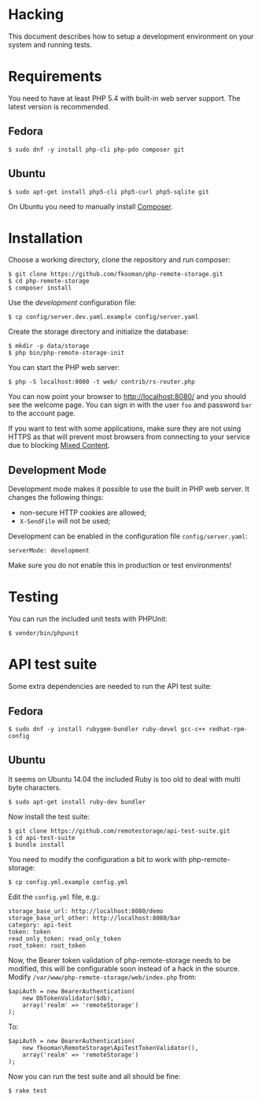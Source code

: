 # Hacking
This document describes how to setup a development environment on your 
system and running tests.

# Requirements
You need to have at least PHP 5.4 with built-in web server support. The 
latest version is recommended.

## Fedora

    $ sudo dnf -y install php-cli php-pdo composer git

## Ubuntu

    $ sudo apt-get install php5-cli php5-curl php5-sqlite git

On Ubuntu you need to manually install [Composer](https://getcomposer.org). 

# Installation
Choose a working directory, clone the repository and run composer:

    $ git clone https://github.com/fkooman/php-remote-storage.git
    $ cd php-remote-storage
    $ composer install

Use the *development* configuration file:

    $ cp config/server.dev.yaml.example config/server.yaml

Create the storage directory and initialize the database:

    $ mkdir -p data/storage
    $ php bin/php-remote-storage-init

You can start the PHP web server:

    $ php -S localhost:8080 -t web/ contrib/rs-router.php

You can now point your browser to 
[http://localhost:8080/](http://localhost:8080/) and you should see the welcome 
page. You can sign in with the user `foo` and password `bar` to the account 
page.

If you want to test with some applications, make sure they are not using
HTTPS as that will prevent most browsers from connecting to your service due
to blocking [Mixed Content](https://developer.mozilla.org/en-US/docs/Security/MixedContent).

## Development Mode
Development mode makes it possible to use the built in PHP web server. It 
changes the following things:

* non-secure HTTP cookies are allowed;
* `X-SendFile` will not be used;

Development can be enabled in the configuration file `config/server.yaml`:
    
    serverMode: development

Make sure you do not enable this in production or test environments!

# Testing
You can run the included unit tests with PHPUnit:

    $ vendor/bin/phpunit

# API test suite
Some extra dependencies are needed to run the API test suite:

## Fedora

    $ sudo dnf -y install rubygem-bundler ruby-devel gcc-c++ redhat-rpm-config

## Ubuntu
It seems on Ubuntu 14.04 the included Ruby is too old to deal with multi byte
characters.

    $ sudo apt-get install ruby-dev bundler

Now install the test suite:

    $ git clone https://github.com/remotestorage/api-test-suite.git
    $ cd api-test-suite
    $ bundle install

You need to modify the configuration a bit to work with php-remote-storage:

    $ cp config.yml.example config.yml

Edit the `config.yml` file, e.g.:

    storage_base_url: http://localhost:8080/demo
    storage_base_url_other: http://localhost:8080/bar
    category: api-test
    token: token
    read_only_token: read_only_token
    root_token: root_token

Now, the Bearer token validation of php-remote-storage needs to be modified,
this will be configurable soon instead of a hack in the source. Modify
`/var/www/php-remote-storage/web/index.php` from:

    $apiAuth = new BearerAuthentication(
        new DbTokenValidator($db),
        array('realm' => 'remoteStorage')
    );

To:

    $apiAuth = new BearerAuthentication(
        new fkooman\RemoteStorage\ApiTestTokenValidator(),
        array('realm' => 'remoteStorage')
    );

Now you can run the test suite and all should be fine:

    $ rake test

